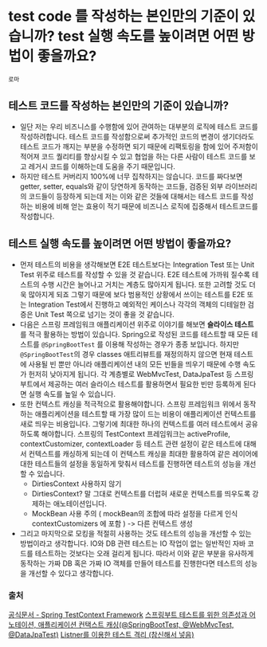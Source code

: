 # test code 를 작성하는 본인만의 기준이 있습니까? test 실행 속도를 높이려면 어떤 방법이 좋을까요?

`로마`

## 테스트 코드를 작성하는 본인만의 기준이 있습니까?
- 일단 저는 우리 비즈니스를 수행함에 있어 관여하는 대부분의 로직에 테스트 코드를 작성하려합니다. 테스트 코드를 작성함으로써 추가적인 코드의 변경이 생기더라도 테스트 코드가 깨지는 부분을 수정하면 되기 때문에 리팩토링을 함에 있어 주저함이 적어져 코드 퀄리티를 향상시킬 수 있고 협업을 하는 다른 사람이 테스트 코드를 보고 레거시 코드를 이해하는데 도움을 주기 때문입니다.
- 하지만 테스트 커버리지 100%에 너무 집착하지는 않습니다. 코드를 짜다보면 getter, setter, equals와 같이 당연하게 동작하는 코드들, 검증된 외부 라이브러리의 코드들이 등장하게 되는데 저는 이와 같은 것들에 대해서는 테스트 코드를 작성하는 비용에 비해 얻는 효용이 적기 때문에 비즈니스 로직에 집중해서 테스트코드를 작성합니다.

## 테스트 실행 속도를 높이려면 어떤 방법이 좋을까요?
- 먼저 테스트의 비용을 생각해보면 E2E 테스트보다는 Integration Test 또는 Unit Test 위주로 테스트를 작성할 수 있을 것 같습니다. E2E 테스트에 가까워 질수록 테스트의 수행 시간은 늘어나고 거치는 계층도 많아지게 됩니다. 또한 고려할 것도 더욱 많아지게 되죠 그렇기 때문에 보다 범용적인 상황에서 쓰이는 테스트를 E2E 또는 Integration Test에서 진행하고 예외적인 케이스나 각각의 객체의 디테일한 검증은 Unit Test 쪽으로 넘기는 것이 좋을 것 같습니다.
- 다음은 스프링 프레임워크 애플리케이션 위주로 이야기를 해보면 **슬라이스 테스트**를 적극 활용하는 방법이 있습니다. Spring으로 작성된 코드를 테스트할 때 모든 테스트를 `@SpringBootTest` 를 이용해 작성하는 경우가 종종 보입니다. 하지만 `@SpringBootTest`의 경우 classes 애트리뷰트를 재정의하지 않으면 현재 테스트에 사용될 빈 뿐만 아니라 애플리케이션 내의 모든 빈들을 띄우기 때문에 수행 속도가 헌저히 낮아지게 됩니다. 각 계층별로 WebMvcTest, DataJpaTest 등 스프링 부트에서 제공하는 여러 슬라이스 테스트를 활용하면서 필요한 빈만 등록하게 된다면 실행 속도를 높일 수 있습니다.
- 또한 컨텍스트 캐싱을 적극적으로 활용해야합니다. 스프링 프레임워크 위에서 동작하는 애플리케이션을 테스트할 때 가장 많이 드는 비용이 애플리케이션 컨텍스트를 새로 띄우는 비용입니다. 그렇기에 최대한 하나의 컨텍스트를 여러 테스트에서 공유하도록 해야합니다. 스프링의 TestContext 프레임워크는 activeProfile, contextCustomizer, contextLoader 등 테스트 관련 설정이 같은 테스트에 대해서 컨텍스트를 캐싱하게 되는데 이 컨텍스트 캐싱을 최대한 활용하여 같은 레이어에 대한 테스트들의 설정을 동일하게 맞춰서 테스트를 진행하면 테스트의 성능을 개선할 수 있습니다.
  - DirtiesContext 사용하지 않기 
  - DirtiesContext? 말 그대로 컨텍스트를 더럽혀 새로운 컨텍스트를 띄우도록 강제하는 애노테이션입니다.
  - MockBean 사용 주의 ( mockBean의 조합에 따라 설정을 다르게 인식 contextCustomizers 에 포함 ) -> 다른 컨텍스트 생성
- 그리고 마지막으로 모킹을 적절히 사용하는 것도 테스트의 성능을 개선할 수 있는 방법이라고 생각합니다. IO와 DB 관련 테스트는 IO 작업이 없는 일반적인 자바 코드를 테스트하는 것보다는 오래 걸리게 됩니다. 따라서 이와 같은 부분을 유사하게 동작하는 가짜 DB 혹은 가짜 IO 객체를 만들어 테스트를 진행한다면 테스트의 성능을 개선할 수 있다고 생각합니다.


### 출처
[공식문서 - Spring TestContext Framework](https://docs.spring.io/spring-framework/docs/current/reference/html/testing.html#testcontext-framework)
[스프링부트 테스트를 위한 의존성과 어노테이션, 애플리케이션 컨택스트 캐싱(@SpringBootTest, @WebMvcTest, @DataJpaTest)](https://mangkyu.tistory.com/242)
[Listner를 이용한 테스트 격리 (참신해서 넣음)](https://mangkyu.tistory.com/264?category=761302)